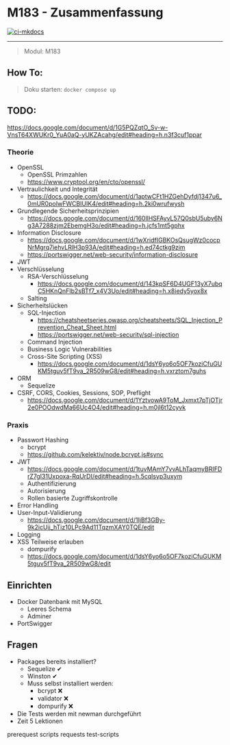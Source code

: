 # M183 - Zusammenfassung

[![ci-mkdocs](https://github.com/21r8390/M183-Doku/actions/workflows/ci-mkdocs.yml/badge.svg)](https://github.com/21r8390/M183-Doku/actions/workflows/ci-mkdocs.yml)

---

> Modul: M183

## How To:

> Doku starten: `docker compose up`

## TODO:

https://docs.google.com/document/d/1G5PQZqtO_Sv-w-VnsT64XWUKr0_YuA0aQ-yUKZAcahg/edit#heading=h.n3f3cuf1ppar

### Theorie

-   OpenSSL
    -   OpenSSL Primzahlen
    -   https://www.cryptool.org/en/cto/openssl/
-   Vertraulichkeit und Integrität
    -   https://docs.google.com/document/d/1aptwCFt1HZGehDyfdj1347u6_0mUR0poIwFWCBIUIK4/edit#heading=h.2ki0wrufwysh
-   Grundlegende Sicherheitsprinzipien
    -   https://docs.google.com/document/d/160llHSFAyvL57Q0sbU5uby6Ng3A7288zjm2EbemgH3o/edit#heading=h.jcfs1mt5gphx
-   Information Disclosure
    -   https://docs.google.com/document/d/1wXridfIGBKOsQsugWz0cocpNrMgrq7iehvLRlH3p93A/edit#heading=h.ed74ctkg9zim
    -   https://portswigger.net/web-security/information-disclosure
-   JWT
-   Verschlüsselung
    -   RSA-Verschlüsselung
        -   https://docs.google.com/document/d/143kpSF6D4UGF13yX7ubqC5HKnQnFIb2sBTf7_x4V3Uo/edit#heading=h.x8iedy5yox8x
    -   Salting
-   Sicherheitslücken
    -   SQL-Injection
        -   https://cheatsheetseries.owasp.org/cheatsheets/SQL_Injection_Prevention_Cheat_Sheet.html
        -   https://portswigger.net/web-security/sql-injection
    -   Command Injection
    -   Business Logic Vulnerabilities
    -   Cross-Site Scripting (XSS)
        -   https://docs.google.com/document/d/1dsY6yo6o5OF7koziCfuGUKM5tguv5fT9va_2R509wG8/edit#heading=h.vxrztom7guhs
-   ORM
    -   Sequelize
-   CSRF, CORS, Cookies, Sessions, SOP, Preflight
    -   https://docs.google.com/document/d/1YztvowA9ToM_Jxmxt7pTjOTjr2e0POOdwdMa66Uc4O4/edit#heading=h.m0jl6t12cyvk

### Praxis

-   Passwort Hashing
    -   bcrypt
    -   https://github.com/kelektiv/node.bcrypt.js#sync
-   JWT
    -   https://docs.google.com/document/d/1tuvMAmY7vvALhTaqmyBRIFDrZ7gI31Uxpoxa-RqUrDI/edit#heading=h.5cqlsyp3uxym
    -   Authentifizierung
    -   Autorisierung
    -   Rollen basierte Zugriffskontrolle
-   Error Handling
-   User-Input-Validierung
    -   https://docs.google.com/document/d/1IjBf3GBy-9k2icUjj_hTiz10LPc9Ad11TqzmXAY0TQE/edit
-   Logging
-   XSS Teilweise erlauben
    -   dompurify
    -   https://docs.google.com/document/d/1dsY6yo6o5OF7koziCfuGUKM5tguv5fT9va_2R509wG8/edit

## Einrichten

-   Docker Datenbank mit MySQL
    -   Leeres Schema
    -   Adminer
-   PortSwigger

## Fragen

-   Packages bereits installiert?
    -   Sequelize ✔
    -   Winston ✔
    -   Muss selbst installiert werden:
        -   bcrypt ❌
        -   validator ❌
        -   dompurify ❌
-   Die Tests werden mit newman durchgeführt
-   Zeit 5 Lektionen

prerequest scripts
requests
test-scripts
